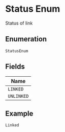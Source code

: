 
# Status Enum

Status of link

## Enumeration

`StatusEnum`

## Fields

| Name |
|  --- |
| `LINKED` |
| `UNLINKED` |

## Example

```
Linked
```

